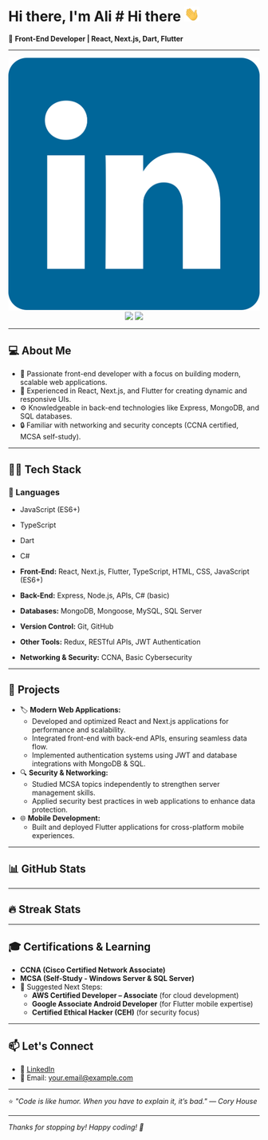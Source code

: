 # Hi there, I'm Ali # Hi there <img src="https://raw.githubusercontent.com/7x5x/7x5x/main/images/wave.gif" width="30px">

🚀 **Front-End Developer |  React, Next.js, Dart, Flutter**

---

<p align="center">
  <a href="https://www.linkedin.com/in/your-profile"><img src="https://raw.githubusercontent.com/7x5x/7x5x/main/images/linkedin.svg"/></a>
  <a href="https://github.com/your-username"><img src="https://img.shields.io/badge/GitHub-181717?style=for-the-badge&logo=github&logoColor=white"/></a>
  <a href="mailto:your.email@example.com"><img src="https://img.shields.io/badge/Email-D14836?style=for-the-badge&logo=gmail&logoColor=white"/></a>
</p>

---

## 💻 About Me

- 🌟 Passionate front-end developer with a focus on building modern, scalable web applications.
- 🔗 Experienced in React, Next.js, and Flutter for creating dynamic and responsive UIs.
- ⚙️ Knowledgeable in back-end technologies like Express, MongoDB, and SQL databases.
- 🔒 Familiar with networking and security concepts (CCNA certified, MCSA self-study).

---

## 🧑‍💻 Tech Stack

### 📝 Languages

- JavaScript (ES6+)

- TypeScript

- Dart

- C#

- **Front-End:** React, Next.js, Flutter, TypeScript, HTML, CSS, JavaScript (ES6+)

- **Back-End:** Express, Node.js, APIs, C# (basic)

- **Databases:** MongoDB, Mongoose, MySQL, SQL Server

- **Version Control:** Git, GitHub

- **Other Tools:** Redux, RESTful APIs, JWT Authentication

- **Networking & Security:** CCNA, Basic Cybersecurity

---

## 🚀 Projects

- 🏷️ **Modern Web Applications:**
  - Developed and optimized React and Next.js applications for performance and scalability.
  - Integrated front-end with back-end APIs, ensuring seamless data flow.
  - Implemented authentication systems using JWT and database integrations with MongoDB & SQL.
- 🔍 **Security & Networking:**
  - Studied MCSA topics independently to strengthen server management skills.
  - Applied security best practices in web applications to enhance data protection.
- 🌐 **Mobile Development:**
  - Built and deployed Flutter applications for cross-platform mobile experiences.

---

## 📊 GitHub Stats



---

## 🔥 Streak Stats



---

## 🎓 Certifications & Learning

- **CCNA (Cisco Certified Network Associate)**
- **MCSA (Self-Study - Windows Server & SQL Server)**
- 📌 Suggested Next Steps:
  - **AWS Certified Developer – Associate** (for cloud development)
  - **Google Associate Android Developer** (for Flutter mobile expertise)
  - **Certified Ethical Hacker (CEH)** (for security focus)

---

## 📫 Let's Connect

- 💼 [LinkedIn](https://www.linkedin.com/in/your-profile)
- 📧 Email: [your.email@example.com](mailto\:your.email@example.com)

---

⭐️ *"Code is like humor. When you have to explain it, it’s bad." — Cory House*

---

*Thanks for stopping by! Happy coding! 🚀*

